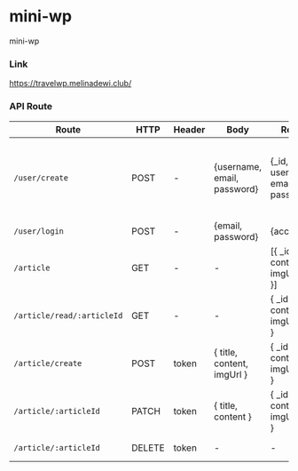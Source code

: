 # mini-wp
mini-wp

### Link
https://travelwp.melinadewi.club/

### API Route

Route | HTTP | Header | Body | Response | Description | Validation
-- | -- | -- | -- | -- | -- | --
`/user/create` | POST | - | {username, email, password} | {_id, username, email, password} | Create a user | email must be valid, password minimum 6 characters
`/user/login` | POST | - | {email, password} | {access_token} | Login | -
`/article` | GET | - | - | [{ _id, title, content, imgUrl, author }] | get all articles | -
`/article/read/:articleId` | GET | - | - | { _id, title, content, imgUrl, author } | read an articles | -
`/article/create` | POST | token | { title, content, imgUrl } | { _id, title, content, imgUrl, author } | create a new article | -
`/article/:articleId` | PATCH | token | { title, content } | { _id, title, content, imgUrl, author } | edit an article | -
`/article/:articleId` | DELETE | token | - | - | delete an article | -